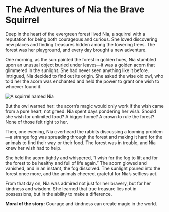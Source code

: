 # The Adventures of Nia the Brave Squirrel

Deep in the heart of the evergreen forest lived Nia, a squirrel with a reputation for being both courageous and curious. She loved discovering new places and finding treasures hidden among the towering trees. The forest was her playground, and every day brought a new adventure.

One morning, as the sun painted the forest in golden hues, Nia stumbled upon an unusual object buried under leaves—it was a golden acorn that glimmered in the sunlight. She had never seen anything like it before. Intrigued, Nia decided to find out its origin. She asked the wise old owl, who told her the acorn was enchanted and held the power to grant one wish to whoever found it.

![A squirrel named Nia](/static/images/Stories/the-adventures-of-nia-the-brave-squirrel.jpg)

But the owl warned her: the acorn’s magic would only work if the wish came from a pure heart, not greed. Nia spent days pondering her wish. Should she wish for unlimited food? A bigger home? A crown to rule the forest? None of those felt right to her.

Then, one evening, Nia overheard the rabbits discussing a looming problem—a strange fog was spreading through the forest and making it hard for the animals to find their way or their food. The forest was in trouble, and Nia knew her wish had to help.

She held the acorn tightly and whispered, “I wish for the fog to lift and for the forest to be healthy and full of life again.” The acorn glowed and vanished, and in an instant, the fog dissolved. The sunlight poured into the forest once more, and the animals cheered, grateful for Nia’s selfless act.

From that day on, Nia was admired not just for her bravery, but for her kindness and wisdom. She learned that true treasure lies not in possessions, but in the ability to make a difference.

**Moral of the story:** Courage and kindness can create magic in the world.